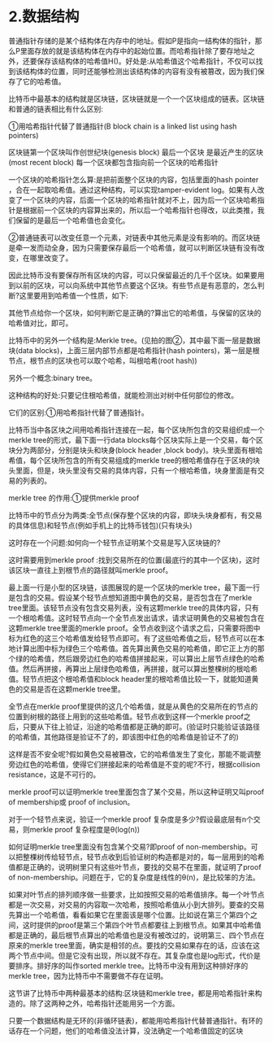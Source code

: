 # 2.数据结构

普通指针存储的是某个结构体在内存中的地址。假如P是指向一结构体的指针，那么P里面存放的就是该结构体在内存中的起始位置。而哈希指针除了要存地址之外，还要保存该结构体的哈希值H()。好处是:从哈希值这个哈希指针，不仅可以找到该结构体的位置，同时还能够检测出该结构体的内容有没有被篡改，因为我们保存了它的哈希值。

&#x20;

比特币中最基本的结构就是区块链，区块链就是一个一个区块组成的链表。区块链和普通的链表相比有什么区别:

①用哈希指针代替了普通指针(B block chain is a linked list using hash pointers)

&#x20;

区块链第一个区块叫作创世纪块(genesis block) 最后一个区块 是最近产生的区块(most recent block) 每一个区块都包含指向前一个区块的哈希指针

一个区块的哈希指针怎么算:是把前面整个区块的内容，包括里面的hash pointer ，合在一起取哈希值。通过这种结构，可以实现tamper-evident log。如果有人改变了一个区块的内容，后面一个区块的哈希指针就对不上，因为后一个区块哈希指针是根据前一个区块的内容算出来的，所以后一个哈希指针也得改，以此类推，我们保留的是最后一个哈希值也会变化。

②普通链表可以改变任意一个元素，对链表中其他元素是没有影响的。而区块链是牵一发而动全身，因为只需要保存最后一个哈希值，就可以判断区块链有没有改变，在哪里改变了。

因此比特币没有要保存所有区块的内容，可以只保留最近的几千个区块。如果要用到以前的区块，可以向系统中其他节点要这个区块。有些节点是有恶意的，怎么判断?这里要用到哈希值一个性质，如下:

其他节点给你一个区块，如何判断它是正确的?算出它的哈希值，与保留的区块的哈希值对比，即可。

&#x20;

比特币中的另外一个结构是:Merkle tree。(见拍的图②，其中最下面一层是数据块(data blocks)，上面三层内部节点都是哈希指针(hash pointers)，第一层是根节点，根节点的区块也可以取个哈希，叫根哈希(root hash))

另外一个概念:binary tree。

&#x20;

这种结构的好处:只要记住根哈希值，就能检测出对树中任何部位的修改。

它们的区别:①用哈希指针代替了普通指针。

&#x20;

比特币当中各区块之间用哈希指针连接在一起，每个区块所包含的交易组织成一个merkle tree的形式，最下面一行data blocks每个区块实际上是一个交易，每个区块分为两部分，分别是块头和块身(block header ,block body)。块头里面有根哈希值，每个区块所包含的所有交易组成的merkle tree的根哈希值存在于区块的块头里面，但是，块头里没有交易的具体内容，只有一个根哈希值，块身里面是有交易的列表的。

&#x20;

merkle tree 的作用:①提供merkle proof

比特币中的节点分为两类:全节点(保存整个区块的内容，即块头块身都有，有交易的具体信息)和轻节点(例如手机上的比特币钱包)(只有块头)

&#x20;

这时存在一个问题:如何向一个轻节点证明某个交易是写入区块链的?

这时需要用到merkle proof :找到交易所在的位置(最底行的其中一个区块)，这时该区块一直往上到根节点的路径就叫merkle proof。

&#x20;

最上面一行是小型的区块链，该图展现的是一个区块的merkle tree，最下面一行是包含的交易。假设某个轻节点想知道图中黄色的交易，是否包含在了merkle tree里面。该轻节点没有包含交易列表，没有这颗merkle tree的具体内容，只有一个根哈希值。这时轻节点向一个全节点发出请求，请求证明黄色的交易被包含在这颗merkle tree里面的merkle proof。全节点收到这个请求之后，只需要将图中标为红色的这三个哈希值发给轻节点即可。有了这些哈希值之后，轻节点可以在本地计算出图中标为绿色三个哈希值。首先算出黄色交易的哈希值，即它正上方的那个绿的哈希值，然后跟旁边红色的哈希值拼接起来，可以算出上层节点绿色的哈希值。然后再拼接，再算出上层绿色哈希值，再拼接，就可以算出整棵树的根哈希值。轻节点把这个根哈希值和block header里的根哈希值比较一下，就能知道黄色的交易是否在这颗merkle tree里。

&#x20;

全节点在merkle proof里提供的这几个哈希值，就是从黄色的交易所在的节点的位置到树根的路径上用到的这些哈希值。轻节点收到这样一个merkle proof之后，只要从下往上验证，沿途的哈希值都是正确的即可。(验证时只能验证该路径的哈希值，其他路径是验证不了的，即该图中红色的哈希值是验证不了的)

&#x20;

这样是否不安全呢?假如黄色交易被篡改，它的哈希值发生了变化，那能不能调整旁边红色的哈希值，使得它们拼接起来的哈希值是不变的呢?不行，根据collision resistance，这是不可行的。

&#x20;

merkle proof可以证明merkle tree里面包含了某个交易，所以这种证明又叫proof of membership或 proof of inclusion。

对于一个轻节点来说，验证一个merkle proof 复杂度是多少?假设最底层有n个交易，则merkle proof 复杂程度是θ(log(n))

如何证明merkle tree里面没有包含某个交易?即proof of non-membership。可以把整棵树传给轻节点，轻节点收到后验证树的构造都是对的，每一层用到的哈希值都是正确的，说明树里只有这些叶节点，要找的交易不在里面，就证明了proof of non-membership。问题在于，它的复杂度是线性的θ(n)，是比较笨的方法。

&#x20;

如果对叶节点的排列顺序做一些要求，比如按照交易的哈希值排序。每一个叶节点都是一次交易，对交易的内容取一次哈希，按照哈希值从小到大排列。要查的交易先算出一个哈希值，看看如果它在里面该是哪个位置。比如说在第三个第四个之间，这时提供的proof是第三个第四个叶节点都要往上到根节点。如果其中哈希值都是正确的，最后根节点算出的哈希值也是没有被改过的，说明第三、四个节点在原来的merkle tree里面，确实是相邻的点。要找的交易如果存在的话，应该在这两个节点中间。但是它没有出现，所以就不存在。其复杂度也是log形式，代价是要排序。排好序的叫作sorted merkle tree。比特币中没有用到这种排好序的merkle tree，因为比特币中不需要做不存在证明。

&#x20;

这节讲了比特币中两种最基本的结构:区块链和merkle tree，都是用哈希指针来构造的。除了这两种之外，哈希指针还能用另一个方面。

&#x20;

只要一个数据结构是无环的(非循环链表)，都能用哈希指针代替普通指针。有环的话存在一个问题，他们的哈希值没法计算，没法确定一个哈希值固定的区块
